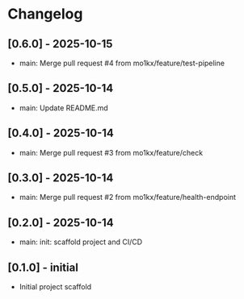 # Changelog

## [0.6.0] - 2025-10-15
- main: Merge pull request #4 from mo1kx/feature/test-pipeline


## [0.5.0] - 2025-10-14
- main: Update README.md


## [0.4.0] - 2025-10-14
- main: Merge pull request #3 from mo1kx/feature/check


## [0.3.0] - 2025-10-14
- main: Merge pull request #2 from mo1kx/feature/health-endpoint


## [0.2.0] - 2025-10-14
- main: init: scaffold project and CI/CD


## [0.1.0] - initial
- Initial project scaffold

